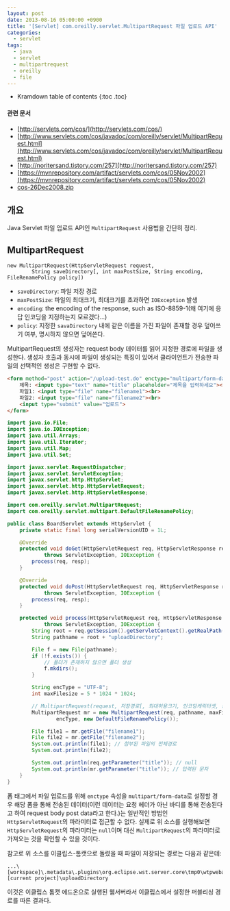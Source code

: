 ```yaml
---
layout: post
date: 2013-08-16 05:00:00 +0900
title: '[Servlet] com.oreilly.servlet.MultipartRequest 파일 업로드 API'
categories:
  - servlet
tags:
  - java
  - servlet
  - multipartrequest
  - oreilly
  - file
---
```


* Kramdown table of contents
{:toc .toc}

#### 관련 문서

- [http://servlets.com/cos/](http://servlets.com/cos/)
- [http://www.servlets.com/cos/javadoc/com/oreilly/servlet/MultipartRequest.html](http://www.servlets.com/cos/javadoc/com/oreilly/servlet/MultipartRequest.html)
- [http://noritersand.tistory.com/257](http://noritersand.tistory.com/257)
- [https://mvnrepository.com/artifact/servlets.com/cos/05Nov2002](https://mvnrepository.com/artifact/servlets.com/cos/05Nov2002)
- [cos-26Dec2008.zip](/attachments/cos-26Dec2008.zip)

## 개요

Java Servlet 파일 업로드 API인 `MultipartRequest` 사용법을 간단히 정리.

## MultipartRequest

```
new MultipartRequest(HttpServletRequest request,
        String saveDirectory[, int maxPostSize, String encoding, FileRenamePolicy policy])
```

- `saveDirectory`: 파일 저장 경로
- `maxPostSize`: 파일의 최대크기, 최대크기를 초과하면 `IOException` 발생
- `encoding`: the encoding of the response, such as ISO-8859-1(왜 여기에 응답 인코딩을 지정하는지 모르겠다...)
- `policy`: 지정한 `savaDirectory` 내에 같은 이름을 가진 파일이 존재할 경우 덮어쓰기 여부, 명시하지 않으면 덮어쓴다.

MultipartRequest의 생성자는 request body 데이터를 읽어 지정한 경로에 파일을 생성한다. 생성자 호출과 동시에 파일이 생성되는 특징이 있어서 클라이언트가 전송한 파일의 선택적인 생성은 구현할 수 없다.

```html
<form method="post" action="/upload-test.do" enctype="multipart/form-data">
    제목: <input type="text" name="title" placeholder="제목을 입력하세요"><br>
    파일1: <input type="file" name="filename1"><br>
    파일2: <input type="file" name="filename2"><br>
    <input type="submit" value="업로드">
</form>
```

```java
import java.io.File;
import java.io.IOException;
import java.util.Arrays;
import java.util.Iterator;
import java.util.Map;
import java.util.Set;

import javax.servlet.RequestDispatcher;
import javax.servlet.ServletException;
import javax.servlet.http.HttpServlet;
import javax.servlet.http.HttpServletRequest;
import javax.servlet.http.HttpServletResponse;

import com.oreilly.servlet.MultipartRequest;
import com.oreilly.servlet.multipart.DefaultFileRenamePolicy;

public class BoardServlet extends HttpServlet {
    private static final long serialVersionUID = 1L;

    @Override
    protected void doGet(HttpServletRequest req, HttpServletResponse resp)
            throws ServletException, IOException {
        process(req, resp);
    }

    @Override
    protected void doPost(HttpServletRequest req, HttpServletResponse resp)
            throws ServletException, IOException {
        process(req, resp);
    }

    protected void process(HttpServletRequest req, HttpServletResponse resp)
            throws ServletException, IOException {
        String root = req.getSession().getServletContext().getRealPath("/");
        String pathname = root + "uploadDirectory";

        File f = new File(pathname);
        if (!f.exists()) {
            // 폴더가 존재하지 않으면 폴더 생성
            f.mkdirs();
        }

        String encType = "UTF-8";
        int maxFilesize = 5 * 1024 * 1024;

        // MultipartRequest(request, 저장경로[, 최대허용크기, 인코딩케릭터셋, 동일한 파일명 보호 여부])
        MultipartRequest mr = new MultipartRequest(req, pathname, maxFilesize,
                encType, new DefaultFileRenamePolicy());

        File file1 = mr.getFile("filename1");
        File file2 = mr.getFile("filename2");
        System.out.println(file1); // 첨부된 파일의 전체경로
        System.out.println(file2);

        System.out.println(req.getParameter("title")); // null
        System.out.println(mr.getParameter("title")); // 입력된 문자
    }
}
```

폼 태그에서 파일 업로드를 위해 `enctype` 속성을 `multipart/form-data`로 설정할 경우 해당 폼을 통해 전송된 데이터(이런 데이터는 요청 헤더가 아닌 바디를 통해 전송된다고 하여 request body post data라고 한다.)는 일반적인 방법인 `HttpServletRequest`의 파라미터로 접근할 수 없다. 실제로 위 소스를 실행해보면 `HttpServletRequest`의 파라미터는 `null`이며 대신 `MultipartRequest`의 파라미터로 가져오는 것을 확인할 수 있을 것이다.

참고로 위 소스를 이클립스-톰캣으로 돌렸을 때 파일이 저장되는 경로는 다음과 같은데:

```
...\[workspace]\.metadata\.plugins\org.eclipse.wst.server.core\tmp0\wtpwebapps\[current project]\uploadDirectory
```

이것은 이클립스 톰캣 에드온으로 실행된 웹서버라서 이클립스에서 설정한 퍼블리싱 경로를 따른 결과다.
